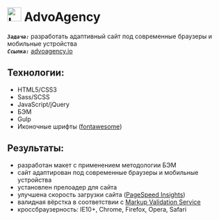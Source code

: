 <h1>
  <img 
    src="https://image.flaticon.com/icons/svg/1750/1750353.svg" 
    height="32"
    alt="LOGO"/>
    AdvoAgency
</h1> 

<strong><em>`Задача:`</em></strong> разработать адаптивный сайт под современные браузеры и мобильные устройства<br>
<strong><em>`Ссылка:`</em></strong> <a href="https://kibo13.github.io/wbk-advoagency/" target="_blank"> advoagency.io</a>

## Технологии:
* HTML5/CSS3
* Sass/SCSS
* JavaScript/jQuery
* БЭМ
* Gulp
* Иконочные шрифты (<a href="https://fontawesome.com/">fontawesome</a>)

## Результаты:
* разработан макет с применением методологии БЭМ
* сайт адаптирован под современные браузеры и мобильные устройства
* установлен прелоадер для сайта
* улучшена скорость загрузки сайта (<a href="https://developers.google.com/speed/pagespeed/insights/">PageSpeed Insights</a>)
* валидная вёрстка в соответствии с <a href="https://validator.w3.org/">Markup Validation Service</a>
* кроссбраузерность: IE10+, Chrome, Firefox, Opera, Safari
